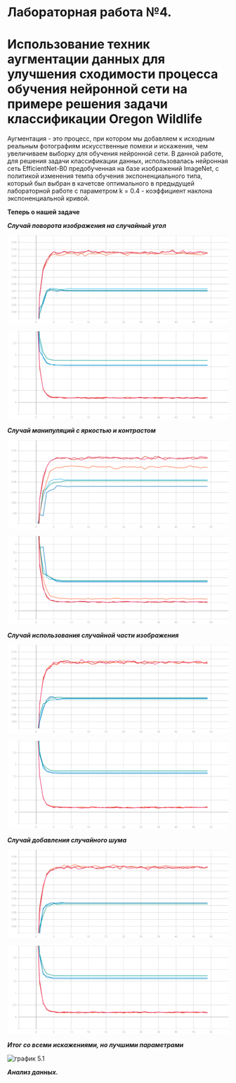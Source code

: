 # Лабораторная работа №4.
# Использование техник аугментации данных для улучшения сходимости процесса обучения нейронной сети на примере решения задачи классификации Oregon Wildlife  #
Аугментация - это процесс, при котором мы добавляем к исходным реальным фотографиям искусственные помехи и искажения, чем увеличиваем выборку для обучения нейронной сети. В данной работе, для решения задачи классификации данных, использовалась нейронная сеть EfficientNet-B0 предобученная на базе изображений ImageNet, с политикой изменения темпа обучения экспоненциального типа, который был выбран в качетсве оптимального в предыдущей лабораторной работе с параметром k = 0.4 - коэффициент наклона экспоненциальной кривой.


  **Теперь о нашей задаче**

  ***Случай поворота изображения на случайный угол***
  
  ![график 1.1](https://github.com/YurchenokMaxim/lab4/blob/main/epoch_categorical_accuracyR.svg)
  
  ![график 1.2](https://github.com/YurchenokMaxim/lab4/blob/main/epoch_lossR.svg)
  
  ***Случай манипуляций с яркостью и контрастом***
  
  ![график 2.1](https://github.com/YurchenokMaxim/lab4/blob/main/epoch_categorical_accuracyCB.svg)
  
  ![график 2.2](https://github.com/YurchenokMaxim/lab4/blob/main/epoch_lossCB.svg)
  
  ***Случай использования случайной части изображения***
  
  ![график 3.1](https://github.com/YurchenokMaxim/lab4/blob/main/epoch_categorical_accuracyP.svg)
  
  ![график 3.2](https://github.com/YurchenokMaxim/lab4/blob/main/epoch_lossP.svg)
  
  ***Случай добавления случайного шума***
  
  ![график 4.1](https://github.com/YurchenokMaxim/lab4/blob/main/epoch_categorical_accuracyG.svg)
  
  ![график 4.2](https://github.com/YurchenokMaxim/lab4/blob/main/epoch_lossG.svg)
  
  ***Итог со всеми искажениями, но лучшими параметрами***
 
   
  ![график 5.1]()
  
  
  ***Анализ данных.***
